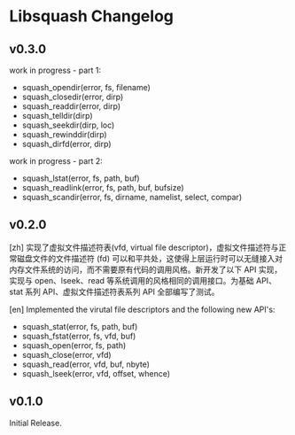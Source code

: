 # Libsquash Changelog

## v0.3.0

work in progress - part 1:

- squash_opendir(error, fs, filename)
- squash_closedir(error, dirp)
- squash_readdir(error, dirp)
- squash_telldir(dirp)
- squash_seekdir(dirp, loc)
- squash_rewinddir(dirp)
- squash_dirfd(error, dirp)

work in progress - part 2:

- squash_lstat(error, fs, path, buf)
- squash_readlink(error, fs, path, buf, bufsize)
- squash_scandir(error, fs, dirname, namelist, select, compar)

## v0.2.0

[zh] 实现了虚拟文件描述符表(vfd, virtual file descriptor)，虚拟文件描述符与正常磁盘文件的文件描述符 (fd) 可以和平共处，这使得上层运行时可以无缝接入对内存文件系统的访问，而不需要原有代码的调用风格。新开发了以下 API 实现，实现与 open、lseek、read 等系统调用的风格相同的调用接口。为基础 API、stat 系列 API、虚拟文件描述符表系列 API 全部编写了测试。

[en] Implemented the virutal file descriptors and the following new API's:

- squash_stat(error, fs, path, buf)
- squash_fstat(error, fs, vfd, buf)
- squash_open(error, fs, path)
- squash_close(error, vfd)
- squash_read(error, vfd, buf, nbyte)
- squash_lseek(error, vfd, offset, whence)

## v0.1.0

Initial Release.
